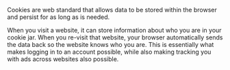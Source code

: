 Cookies are web standard that allows data to be stored within the browser and persist for as long as is needed.

When you visit a website, it can store information about who you are in your cookie jar. When you re-visit that website, your browser automatically sends the data back so the website knows who you are. This is essentially what makes logging in to an account possible, while also making tracking you with ads across websites also possible.

